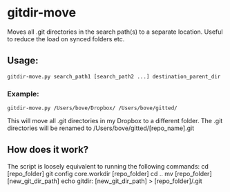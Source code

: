 # gitdir-move
Moves all .git directories in the search path(s) to a separate location. Useful to reduce the load on synced folders etc.

## Usage:
    gitdir-move.py search_path1 [search_path2 ...] destination_parent_dir

### Example:
    gitdir-move.py /Users/bove/Dropbox/ /Users/bove/gitted/
This will move all .git directories in my Dropbox to a different folder. The .git directories will be renamed to /Users/bove/gitted/[repo_name].git

## How does it work?
The script is loosely equivalent to running the following commands:
    cd [repo_folder]
    git config core.workdir [repo_folder]
    cd ..
    mv [repo_folder] [new_git_dir_path]
    echo gitdir: [new_git_dir_path] > [repo_folder]/.git


